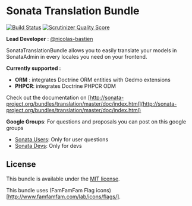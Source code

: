 Sonata Translation Bundle
=========================

[![Build Status](https://secure.travis-ci.org/sonata-project/SonataTranslationBundle.png)](https://secure.travis-ci.org/#!/sonata-project/SonataTranslationBundle)
[![Scrutinizer Quality Score](https://scrutinizer-ci.com/g/sonata-project/SonataTranslationBundle/badges/quality-score.png?s=8c564406d2112cb7179c5faf56a3bcdc42f0cf59)](https://scrutinizer-ci.com/g/sonata-project/SonataTranslationBundle/)

**Lead Developer** : [@nicolas-bastien](https://github.com/nicolas-bastien)

SonataTranslationBundle allows you to easily translate your models in SonataAdmin in every locales you need on your frontend.

**Currently supported :**

* **ORM** : integrates Doctrine ORM entities with Gedmo extensions
* **PHPCR**: integrates Doctrine PHPCR ODM

Check out the documentation on [http://sonata-project.org/bundles/translation/master/doc/index.html](http://sonata-project.org/bundles/translation/master/doc/index.html)

**Google Groups**: For questions and proposals you can post on this google groups

* [Sonata Users](https://groups.google.com/group/sonata-users): Only for user questions
* [Sonata Devs](https://groups.google.com/group/sonata-devs): Only for devs

License
-------

This bundle is available under the [MIT license](Resources/meta/LICENSE).

This bundle uses (FamFamFam Flag icons)[http://www.famfamfam.com/lab/icons/flags/].
